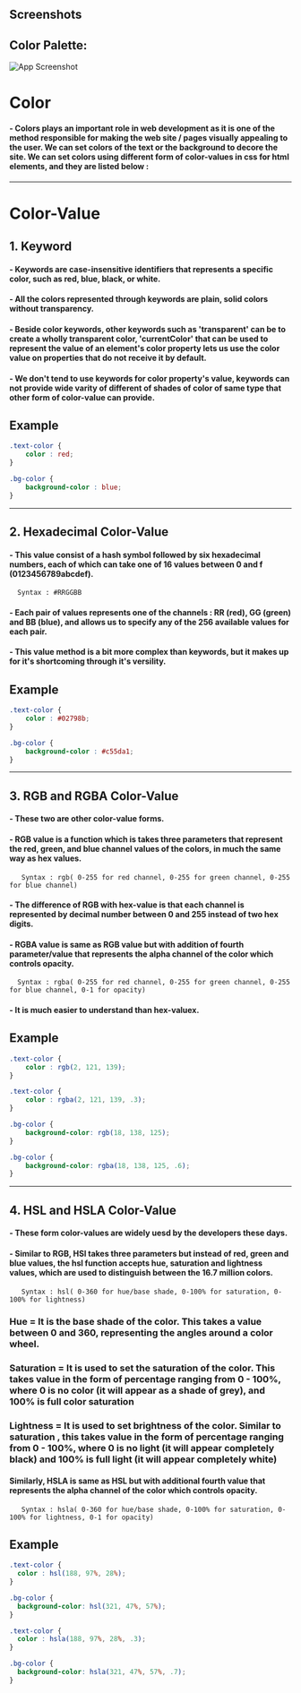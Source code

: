 ## Screenshots
## Color Palette:
![App Screenshot](./Colors.jpeg)

# Color
#### - Colors plays an important role in web development as it is one of the method responsible for making the web site / pages visually appealing to the user. We can set colors of the text or the background to decore the site. We can set colors using different form of color-values in css for html elements, and they are listed below :

---
# Color-Value

## 1. Keyword

#### - Keywords are case-insensitive identifiers that represents a specific color, such as red, blue, black, or white.
#### - All the colors represented through keywords are plain, solid colors without transparency. 
#### - Beside color keywords, other keywords such as 'transparent' can be to create a wholly transparent color, 'currentColor' that  can be used to represent the value of an element's color property lets us use the color value on properties that do not receive it by default.
#### - We don't tend to use keywords for color property's value, keywords can not provide wide varity of different of shades of color of same type that other form of color-value can provide.

## Example
```CSS
.text-color {
    color : red;
}

.bg-color {
    background-color : blue;
}

```
---

## 2. Hexadecimal Color-Value

#### - This value consist of a hash symbol followed by six hexadecimal numbers, each of which can take one of 16 values between 0 and f (0123456789abcdef).
      Syntax : #RRGGBB
#### - Each pair of values represents one of the channels : RR (red), GG (green) and BB (blue), and allows us to specify any of the 256 available values for each pair.
#### - This value method is a bit more complex than keywords, but it makes up for it's shortcoming through it's versility.

## Example 
```CSS
.text-color {
    color : #02798b;
}

.bg-color {
    background-color : #c55da1;
}
```
---

## 3. RGB and RGBA Color-Value

#### - These two are other color-value forms.
#### - RGB value is a function which is takes three parameters that represent the red, green, and blue channel values of the colors, in much the same way as hex values.
       Syntax : rgb( 0-255 for red channel, 0-255 for green channel, 0-255 for blue channel)
#### - The difference of RGB with hex-value is that each channel is represented by decimal number between 0 and 255 instead of two hex digits.
#### - RGBA value is same as RGB value but with addition of fourth parameter/value that represents the alpha channel of the color which controls opacity.
      Syntax : rgba( 0-255 for red channel, 0-255 for green channel, 0-255 for blue channel, 0-1 for opacity)
#### - It is much easier to understand than hex-valuex.

## Example
```Css
.text-color {
    color : rgb(2, 121, 139);
}

.text-color {
    color : rgba(2, 121, 139, .3);
}

.bg-color {
    background-color: rgb(18, 138, 125);
}

.bg-color {
    background-color: rgba(18, 138, 125, .6);
}
```
---
## 4. HSL and HSLA Color-Value

#### - These form color-values are widely uesd by the developers these days.
#### - Similar to RGB, HSl takes three parameters but instead of red, green and blue values, the hsl function accepts hue, saturation and lightness values, which are used to distinguish between the 16.7 million colors.
       Syntax : hsl( 0-360 for hue/base shade, 0-100% for saturation, 0-100% for lightness)

### Hue = It is the base shade of the color. This takes a value between 0 and 360, representing the angles around a color wheel.

### Saturation = It is used to set the saturation of the color. This takes value in the form of percentage ranging from 0 - 100%, where 0 is no color (it will appear as a shade of grey), and 100% is full color saturation
 
### Lightness = It is used to set brightness of the color. Similar to saturation , this takes value in the form of percentage ranging from 0 - 100%, where 0 is no light (it will appear completely black) and 100% is full light (it will appear completely white)

#### Similarly, HSLA is same as HSL but with additional fourth value that represents the alpha channel of the color which controls opacity.
       Syntax : hsla( 0-360 for hue/base shade, 0-100% for saturation, 0-100% for lightness, 0-1 for opacity)

## Example
```CSS
.text-color {
  color : hsl(188, 97%, 28%);
}

.bg-color {
  background-color: hsl(321, 47%, 57%);
}

.text-color {
  color : hsla(188, 97%, 28%, .3);
}

.bg-color {
  background-color: hsla(321, 47%, 57%, .7);
}
```